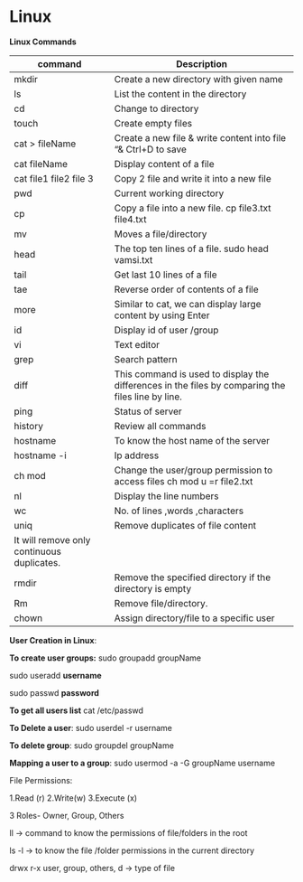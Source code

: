 # Linux

**Linux Commands**

| command                                    | Description                                                                                       |
|--------------------------------------------|---------------------------------------------------------------------------------------------------|
| mkdir                                      | Create a new directory with given name                                                            |
| ls                                         | List the content in the directory                                                                 |
| cd                                         | Change to directory                                                                               |
| touch                                      | Create empty files                                                                                |
| cat > fileName                             | Create a new file & write content into file “& Ctrl+D to save                                     |
| cat fileName                               | Display content of a file                                                                         |
| cat file1 file2 file 3                     | Copy 2 file and write it into a new file                                                          |
| pwd                                        | Current working directory                                                                         |
| cp                                         | Copy a file into a new file. cp file3.txt file4.txt                                               |
| mv                                         | Moves a file/directory                                                                            |
| head                                       | The top ten lines of a file. sudo head vamsi.txt                                                  |
| tail                                       | Get last 10 lines of a file                                                                       |
| tae                                        | Reverse order of contents of a file                                                               |
| more                                       | Similar to cat, we can display large content by using Enter                                       |
| id                                         | Display id of user /group                                                                         |
| vi                                         | Text editor                                                                                       |
| grep                                       | Search pattern                                                                                    |
| diff                                       | This command is used to display the differences in the files by comparing the files line by line. |
| ping                                       | Status of server                                                                                  |
| history                                    | Review all commands                                                                               |
| hostname                                   | To know the host name of the server                                                               |
| hostname -i                                | Ip address                                                                                        |
| ch mod                                     | Change the user/group permission to access files ch mod u =r file2.txt                            |
| nl                                         | Display the line numbers                                                                          |
| wc                                         | No. of lines ,words ,characters                                                                   |
| uniq                                       | Remove duplicates of file content                                                                 |
| It will remove only continuous duplicates. |                                                                                                   |
| rmdir                                      | Remove the specified directory if the directory is empty                                          |
| Rm                                         | Remove file/directory.                                                                            |
| chown                                      | Assign directory/file to a specific user                                                          |

**User Creation in Linux**:

**To create user groups:** sudo groupadd groupName

sudo useradd **username**

sudo passwd **password**

**To get all users list** cat /etc/passwd

**To Delete a user**: sudo userdel -r username

**To delete group**: sudo groupdel groupName

**Mapping a user to a group**: sudo usermod -a -G groupName username

File Permissions:

1.Read (r) 2.Write(w) 3.Execute (x)

3 Roles- Owner, Group, Others

ll -> command to know the permissions of file/folders in the root

ls -l -> to know the file /folder permissions in the current directory

drwx r-x user, group, others, d -> type of file